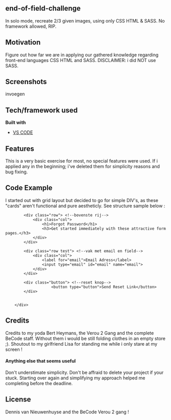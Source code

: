 ## end-of-field-challenge
In solo mode, recreate 2/3 given images, using only CSS HTML & SASS. No framework allowed, RIP. 

## Motivation
Figure out how far we are in applying our gathered knowledge regarding front-end languages CSS HTML and SASS. DISCLAIMER: i did NOT use SASS.
 
## Screenshots
invoegen

## Tech/framework used

<b>Built with</b>
- [VS CODE](https://code.visualstudio.com/)

## Features
This is a very basic exercise for most, no special features were used. If i applied any in the beginning; i've deleted them for simplicity reasons and bug fixing. 

## Code Example
I started out with grid layout but decided to go for simple DIV's, as these "cards" aren't functional and pure aestheticly. See structure sample below :

<div class="wrapper">

            <div class="row"> <!--bovenste rij-->
                <div class="col">
                    <h1>Forgot Password</h1>
                    <h3>Get started immediately with these attractive form pages.</h3>
                </div>
            </div>

            <div class="row test"> <!--vak met email en field-->
                <div class="col">
                    <label for="email">Email Adress</label>
                    <input type="email" id="email" name="email">   
                </div>
            </div>

            <div class="button"> <!--reset knop-->
                        <button type="button">Send Reset Link</button>
            </div>


        </div>

## Credits
Credits to my yoda Bert Heymans, the Verou 2 Gang and the complete BeCode staff. Without them i would be still folding clothes in an empty store ;). Shoutout to my girlfriend Lisa for standing me while i only stare at my screen ! 

#### Anything else that seems useful
Don't understimate simplicity. Don't be affraid to delete your project if your stuck. Starting over again and simplifying my approach helped me completing before the deadline. 

## License
Dennis van Nieuwenhuyse and the BeCode Verou 2 gang ! 
